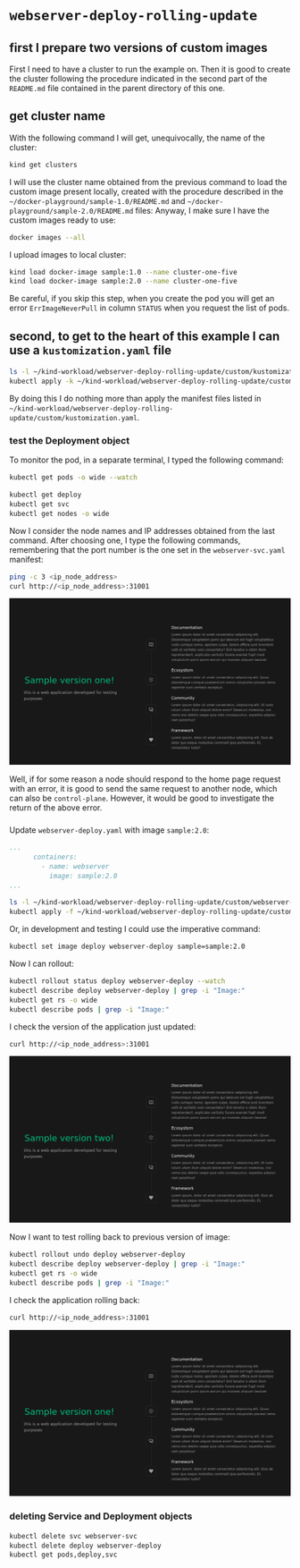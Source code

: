 # `webserver-deploy-rolling-update`

## first I prepare two versions of custom images

First I need to have a cluster to run the example on.
Then it is good to create the cluster following the procedure indicated in the second part of the `README.md` file contained in the parent directory of this one.

## get cluster name

With the following command I will get, unequivocally, the name of the cluster:

```bash
kind get clusters
```

I will use the cluster name obtained from the previous command to load the custom image present locally, created with the procedure described in the `~/docker-playground/sample-1.0/README.md` and `~/docker-playground/sample-2.0/README.md` files:
Anyway, I make sure I have the custom images ready to use:

```bash
docker images --all
```

I upload images to local cluster:

```bash
kind load docker-image sample:1.0 --name cluster-one-five
kind load docker-image sample:2.0 --name cluster-one-five
```

Be careful, if you skip this step, when you create the pod you will get an error `ErrImageNeverPull` in column `STATUS` when you request the list of pods.

## second, to get to the heart of this example I can use a `kustomization.yaml` file

```bash
ls -l ~/kind-workload/webserver-deploy-rolling-update/custom/kustomization.yaml
kubectl apply -k ~/kind-workload/webserver-deploy-rolling-update/custom/
```

By doing this I do nothing more than apply the manifest files listed in `~/kind-workload/webserver-deploy-rolling-update/custom/kustomization.yaml`.

### test the Deployment object

To monitor the pod, in a separate terminal, I typed the following command:

```bash
kubectl get pods -o wide --watch
```

```bash
kubectl get deploy
kubectl get svc
kubectl get nodes -o wide
```

Now I consider the node names and IP addresses obtained from the last command.
After choosing one, I type the following commands, remembering that the port number is the one set in the `webserver-svc.yaml` manifest:

```bash
ping -c 3 <ip_node_address>
curl http://<ip_node_address>:31001
```

![sample one](./screenshots/sample-one.png)

Well, if for some reason a node should respond to the home page request with an error, it is good to send the same request to another node, which can also be `control-plane`.
However, it would be good to investigate the return of the above error.

### 

Update `webserver-deploy.yaml` with image `sample:2.0`:

```yaml
...
      containers:
        - name: webserver
          image: sample:2.0
...
```

```bash
ls -l ~/kind-workload/webserver-deploy-rolling-update/custom/webserver-deploy.yaml
kubectl apply -f ~/kind-workload/webserver-deploy-rolling-update/custom/webserver-deploy.yaml
```

Or, in development and testing I could use the imperative command:

```bash
kubectl set image deploy webserver-deploy sample=sample:2.0
```

Now I can rollout:

```bash
kubectl rollout status deploy webserver-deploy --watch
kubectl describe deploy webserver-deploy | grep -i "Image:"
kubectl get rs -o wide
kubectl describe pods | grep -i "Image:"
```

I check the version of the application just updated:

```bash
curl http://<ip_node_address>:31001
```

![sample two](./screenshots/sample-two.png)

Now I want to test rolling back to previous version of image:

```bash
kubectl rollout undo deploy webserver-deploy
kubectl describe deploy webserver-deploy | grep -i "Image:"
kubectl get rs -o wide
kubectl describe pods | grep -i "Image:"
```

I check the application rolling back:

```bash
curl http://<ip_node_address>:31001
```

![sample one](./screenshots/sample-one.png)

### deleting Service and Deployment objects

```bash
kubectl delete svc webserver-svc
kubectl delete deploy webserver-deploy
kubectl get pods,deploy,svc
```
